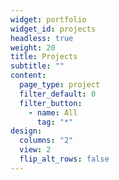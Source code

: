 ```yaml
---
widget: portfolio
widget_id: projects
headless: true
weight: 20
title: Projects
subtitle: ""
content:
  page_type: project
  filter_default: 0
  filter_button:
    - name: All
      tag: "*"
design:
  columns: "2"
  view: 2
  flip_alt_rows: false
---
```

